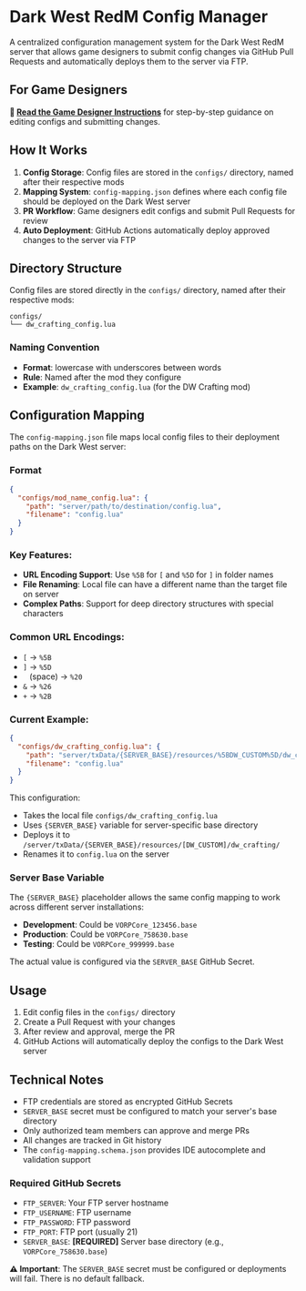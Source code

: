 # Dark West RedM Config Manager

A centralized configuration management system for the Dark West RedM server that allows game designers to submit config changes via GitHub Pull Requests and automatically deploys them to the server via FTP.

## For Game Designers

**📖 [Read the Game Designer Instructions](Game%20Designer%20Instructions.md)** for step-by-step guidance on editing configs and submitting changes.

## How It Works

1. **Config Storage**: Config files are stored in the `configs/` directory, named after their respective mods
2. **Mapping System**: `config-mapping.json` defines where each config file should be deployed on the Dark West server
3. **PR Workflow**: Game designers edit configs and submit Pull Requests for review
4. **Auto Deployment**: GitHub Actions automatically deploy approved changes to the server via FTP

## Directory Structure

Config files are stored directly in the `configs/` directory, named after their respective mods:

```
configs/
└── dw_crafting_config.lua
```

### Naming Convention
- **Format**: lowercase with underscores between words
- **Rule**: Named after the mod they configure
- **Example**: `dw_crafting_config.lua` (for the DW Crafting mod)

## Configuration Mapping

The `config-mapping.json` file maps local config files to their deployment paths on the Dark West server:

### Format
```json
{
  "configs/mod_name_config.lua": {
    "path": "server/path/to/destination/config.lua",
    "filename": "config.lua"
  }
}
```

### Key Features:
- **URL Encoding Support**: Use `%5B` for `[` and `%5D` for `]` in folder names
- **File Renaming**: Local file can have a different name than the target file on server
- **Complex Paths**: Support for deep directory structures with special characters

### Common URL Encodings:
- `[` → `%5B`
- `]` → `%5D` 
- ` ` (space) → `%20`
- `&` → `%26`
- `+` → `%2B`

### Current Example:
```json
{
  "configs/dw_crafting_config.lua": {
    "path": "server/txData/{SERVER_BASE}/resources/%5BDW_CUSTOM%5D/dw_crafting/config.lua", 
    "filename": "config.lua"
  }
}
```

This configuration:
- Takes the local file `configs/dw_crafting_config.lua`
- Uses `{SERVER_BASE}` variable for server-specific base directory
- Deploys it to `/server/txData/{SERVER_BASE}/resources/[DW_CUSTOM]/dw_crafting/`
- Renames it to `config.lua` on the server

### Server Base Variable
The `{SERVER_BASE}` placeholder allows the same config mapping to work across different server installations:
- **Development**: Could be `VORPCore_123456.base`
- **Production**: Could be `VORPCore_758630.base`  
- **Testing**: Could be `VORPCore_999999.base`

The actual value is configured via the `SERVER_BASE` GitHub Secret.

## Usage

1. Edit config files in the `configs/` directory
2. Create a Pull Request with your changes
3. After review and approval, merge the PR
4. GitHub Actions will automatically deploy the configs to the Dark West server

## Technical Notes

- FTP credentials are stored as encrypted GitHub Secrets
- `SERVER_BASE` secret must be configured to match your server's base directory
- Only authorized team members can approve and merge PRs
- All changes are tracked in Git history
- The `config-mapping.schema.json` provides IDE autocomplete and validation support

### Required GitHub Secrets
- `FTP_SERVER`: Your FTP server hostname
- `FTP_USERNAME`: FTP username
- `FTP_PASSWORD`: FTP password  
- `FTP_PORT`: FTP port (usually 21)
- `SERVER_BASE`: **[REQUIRED]** Server base directory (e.g., `VORPCore_758630.base`)

**⚠️ Important**: The `SERVER_BASE` secret must be configured or deployments will fail. There is no default fallback.
